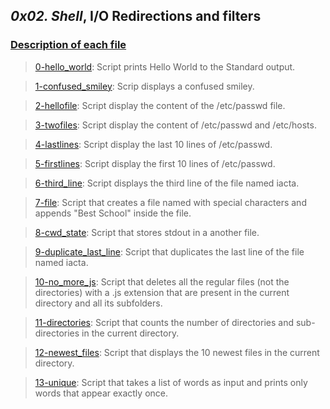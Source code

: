 ## *0x02. Shell*, __I/O__ Redirections and filters

### <u>Description of each file</u>

> [0-hello_world](./0-hello_world): Script prints Hello World to the Standard output.

> [1-confused_smiley](./1-confused_smiley): Scrip displays a confused smiley.

> [2-hellofile](./2-hellofile): Script display the content of the /etc/passwd file.

> [3-twofiles](./3-twofiles): Script display the content of /etc/passwd and /etc/hosts.

> [4-lastlines](./4-lastlines): Script display the last 10 lines of /etc/passwd.

> [5-firstlines](./5-firstlines): Script display the first 10 lines of /etc/passwd.

> [6-third_line](./6-third_line): Script displays the third line of the file named iacta.

> [7-file](./7-file): Script that creates a file named with special characters and appends "Best School" inside the file.

> [8-cwd_state](./8-cwd_state): Script that stores stdout in a another file.

> [9-duplicate_last_line](./9-duplicate_last_line): Script that duplicates the last line of the file named iacta.

> [10-no_more_js](./10-no_more_js): Script that deletes all the regular files (not the directories) with a .js extension that are present in the current directory and all its subfolders.

> [11-directories](./11-directories): Script that counts the number of directories and sub-directories in the current directory.

> [12-newest_files](./12-newest_files): Script that displays the 10 newest files in the current directory.

> [13-unique](./13-unique): Script that takes a list of words as input and prints only words that appear exactly once.

> 
